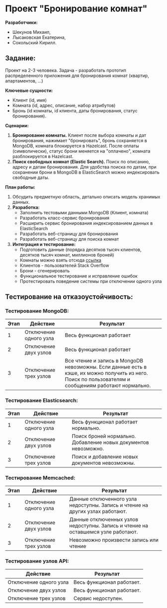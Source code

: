 
# Проект "Бронирование комнат"

**Разработчики:** 
- Шекунов Михаил, 
- Лысаковская Екатерина, 
- Сокольский Кирилл.

## Задание:

Проект на 2-3 человека. Задача - разработать прототип распределенного приложения для бронирования комнат (квартир, апартаментов, ...)

**Ключевые сущности:**
- Клиент (id, имя)
- Комната (id, адрес, описание, набор атрибутов)
- Бронь (id комнаты, id клиента, даты бронирования, статус бронирования).

**Сценарии:**
1. **Бронирование комнаты.** Клиент после выбора комнаты и дат бронирования, нажимает "бронировать", бронь сохраняется в MongoDB, комната блокируется в Hazelcast. После оплаты (символически), статус брони меняется на "оплачено", комната разблокируется в Hazelcast.
2. **Поиск свободных комнат (Elastic Search).** Поиск по описанию, адресу и датам бронирования. Для удобства поиска по датам, при сохранении брони в MongoDB в ElasticSearch можно индексировать свободные даты.

**План работы:**
1. Обсудить предметную область, детально описать модель хранимых данных.
2. **Разработка:**
   - Заполнить тестовыми данными MongoDB (Клиент, комната)
   - Разработать класс-сервис бронирования
   - Расширить сервис бронирования индексированием данных в ElasticSearch
   - Разработать веб-страницу для бронирования
   - Разработать веб-страницу для поиска комнат
3. **Интеграция и тестирование:**
   - Подготовить данные (порядка десятков тысяч клиентов, десятков тысяч комнат, миллионов броней)
   - Комнаты можно взять отсюда [ссылка](http://insideairbnb.com/get-the-data.html)
   - Клиентов - пользователей Stack Overflow
   - Брони - сгенерировать
   - Функциональное тестирование и исправление ошибок
   - Протестировать поведение системы при отключении одного узла

## Тестирование на отказоустойчивость:

### Тестирование MongoDB:

| Этап | Действие                  | Результат                                                                                                                                                               |
|------|---------------------------|------------------------------------------------------------------------------------------------------------------------------------------------------------------------|
| 1    | Отключение одного узла    | Весь функционал работает                       |
| 2    | Отключение двух узлов     | Весь функционал работает                      |
| 3    | Отключение трех узлов     | Все чтение и запись в MongoDB невозможны. Если данные есть в кэше, их можно получить из него. Поиск по пользователям и сообщениям работают нормально.                   |

### Тестирование Elasticsearch:

| Этап | Действие                  | Результат                                                                                                                                                      |
|------|---------------------------|---------------------------------------------------------------------------------------------------------------------------------------------------------------|
| 1    | Отключение одного узла    | Весь функционал работает нормально.                                                                                                                          |
| 2    | Отключение двух узлов     | Поиск броней нормально. Добавление новых документов невозможно.                                                                   |
| 3    | Отключение трех узлов     | Поиск и добавление новых документов невозможны.                                                                                                              |

### Тестирование Memcached:

| Этап | Действие                  | Результат                                                                                                                                                               |
|------|---------------------------|------------------------------------------------------------------------------------------------------------------------------------------------------------------------|
| 1    | Отключение одного узла    | Данные отключенного узла недоступны. Запись и чтение на других узлах работают.                                                 |
| 2    | Отключение двух узлов     | Данные отключенных узлов недоступны. Запись и чтение на оставшемся узле работают.       
| 3    | Отключение трех узлов     | Невозможно произвести запись или чтение                                                                           |

### Тестирование узлов API:

| Действие                  | Результат                                   |
|---------------------------|--------------------------------------------|
| Отключение одного узла    | Весь функционал работает.                |
| Отключение двух узлов     | Весь функционал работает.                |
| Отключение трех узлов     | Сервис недоступен.                         |
